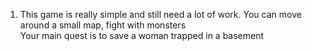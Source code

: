 1. This game is really simple and still need a lot of work.
You can move around a small map, fight with monsters  
Your main quest is to save a woman trapped in a basement

